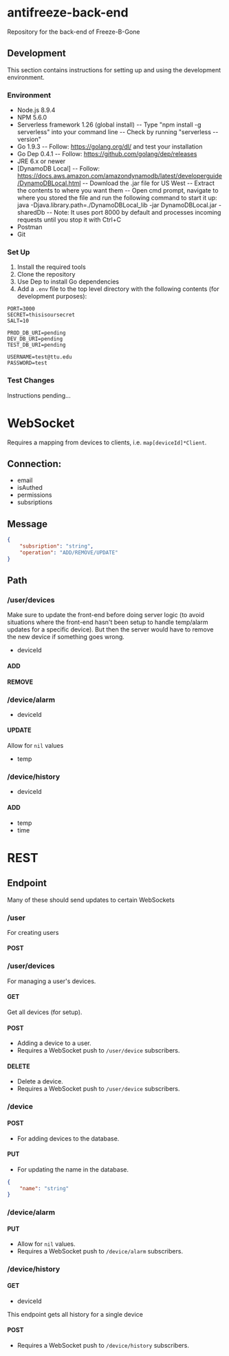 # antifreeze-back-end
Repository for the back-end of Freeze-B-Gone

## Development

This section contains instructions for setting up and using the development environment.

### Environment

- Node.js 8.9.4
- NPM 5.6.0
- Serverless framework 1.26 (global install)
  -- Type "npm install -g serverless" into your command line
  -- Check by running "serverless --version"
- Go 1.9.3
  -- Follow: https://golang.org/dl/ and test your installation
- Go Dep 0.4.1
  -- Follow: https://github.com/golang/dep/releases
- JRE 6.x or newer
- [DynamoDB Local]
  -- Follow: https://docs.aws.amazon.com/amazondynamodb/latest/developerguide/DynamoDBLocal.html
  -- Download the .jar file for US West
  -- Extract the contents to where you want them
  -- Open cmd prompt, navigate to where you stored the file and run the following command to start it up:
      java -Djava.library.path=./DynamoDBLocal_lib -jar DynamoDBLocal.jar -sharedDb
  -- Note: It uses port 8000 by default and processes incoming requests until you stop it with Ctrl+C
- Postman
- Git

### Set Up

1. Install the required tools
2. Clone the repository
3. Use Dep to install Go dependencies
4. Add a `.env` file to the top level directory with the following contents (for development purposes):

```
PORT=3000
SECRET=thisisoursecret
SALT=10

PROD_DB_URI=pending
DEV_DB_URI=pending
TEST_DB_URI=pending

USERNAME=test@ttu.edu
PASSWORD=test
```

### Test Changes

Instructions pending...

# WebSocket

Requires a mapping from devices to clients, i.e. `map[deviceId]*Client`.

## Connection:

- email
- isAuthed
- permissions
- subsriptions

## Message

```json
{
    "subsription": "string",
    "operation": "ADD/REMOVE/UPDATE"
}
```

## Path

### /user/devices

Make sure to update the front-end before doing server logic (to avoid situations where the front-end hasn't been setup to handle temp/alarm updates for a specific device). But then the server would have to remove the new device if something goes wrong.

- deviceId

#### ADD
#### REMOVE

### /device/alarm

- deviceId

#### UPDATE

Allow for `nil` values

- temp

### /device/history

- deviceId

#### ADD

- temp
- time

# REST

## Endpoint

Many of these should send updates to certain WebSockets

### /user

For creating users

#### POST

### /user/devices

For managing a user's devices.

#### GET

Get all devices (for setup).

#### POST

- Adding a device to a user.
- Requires a WebSocket push to `/user/device` subscribers.

#### DELETE

- Delete a device.
- Requires a WebSocket push to `/user/device` subscribers.

### /device

#### POST

- For adding devices to the database.

#### PUT

- For updating the name in the database.

```json
{
    "name": "string"
}
```

### /device/alarm

#### PUT

- Allow for `nil` values.
- Requires a WebSocket push to `/device/alarm` subscribers.

### /device/history

#### GET

- deviceId

This endpoint gets all history for a single device

#### POST

- Requires a WebSocket push to `/device/history` subscribers.
